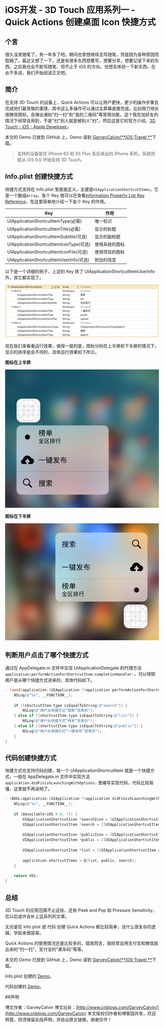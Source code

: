 # iOS开发 - 3D Touch 应用系列一 - Quick Actions 创建桌面 Icon 快捷方式



## 个言

很久没发随笔了，有一年多了吧。期间也曾想继续去写随笔，但是因为各种原因而耽搁了。最近又想了一下，还是有很多东西想要写，想要分享，想要记录下来的东西。之后我也会不断写随笔，但不止于 iOS 的方向，也想去体验一下新东西。在此不多说，我们开始阅读正文吧。



## 简介

在支持 3D Touch 的设备上，Quick Actions 可以让用户更快，更少的操作步骤去完成他们最常做的事情，其中这么多操作可以通过主屏幕直接完成。比如用力地长按微信图标，会弹出诸如"扫一扫"和"我的二维码"等常用功能，这个我在加好友的情况下经常会用到，不是"扫"别人就是被别人"扫"。然后这是它的官方介绍，[3D Touch - iOS - Apple Developer](https://developer.apple.com/ios/3d-touch/)。

本文的 Demo 已放到 GitHub 上，Demo 请到 [GarveyCalvin/**iOS-Travel **](<https://github.com/GarveyCalvin/iOS-Travel>)下载。

>  支持的设备是在 iPhone 6S 和 6S Plus 及后续出的 iPhone 系列，系统则是从 iOS 9.0 开始支持 3D Touch。



## Info.plist 创建快捷方式

快捷方式支持在 Info.plist 里直接定义，主键是`UIApplicationShortcutItems`，它是一个数组`Array`。各个 Key 值可以在查看[Information Property List Key Reference](https://developer.apple.com/library/archive/documentation/General/Reference/InfoPlistKeyReference/Articles/iPhoneOSKeys.html#//apple_ref/doc/uid/TP40009252-SW36)，在这里简单地介绍一下各个 Key 的作用。

| Key                                     | 作用           |
| --------------------------------------- | -------------- |
| UIApplicationShortcutItemType(必需)     | 唯一标识       |
| UIApplicationShortcutItemTitle(必需)    | 显示的标题     |
| UIApplicationShortcutItemSubtitle(可选) | 显示的副标题   |
| UIApplicationShortcutItemIconType(可选) | 使用系统的图标 |
| UIApplicationShortcutItemIconFile(可选) | 使用项目的图标 |
| UIApplicationShortcutItemUserInfo(可选) | 附加的信息     |

以下是一个详细的例子，上述的 Key 除了 UIApplicationShortcutItemUserInfo 外，其它都实现了。

![](img/01.png)

现在我们来看看运行效果，值得一提的是，图标分别在上半屏和下半屏的情况下，显示的排序是会不同的，具体运行效果如下所示。

**图标在上半屏**

![](img/02.png)

**图标在下半屏**

![](img/03.png)



## 判断用户点击了哪个快捷方式

通过在 AppDelegate.m 文件中实现 UIApplicationDelegate 的代理方法`application:performActionForShortcutItem:completionHandler:`，可以得知用户是从哪个快捷方式进来的，具体代码如下。

```objective-c
- (void)application:(UIApplication *)application performActionForShortcutItem:(UIApplicationShortcutItem *)shortcutItem completionHandler:(void (^)(BOOL))completionHandler  API_AVAILABLE(ios(9.0)) {
    NSLog(@"%s", __FUNCTION__);
    
    if ([shortcutItem.type isEqualToString:@"search"]) {
        NSLog(@"用户从快捷方式“搜索”进来的");
    } else if ([shortcutItem.type isEqualToString:@"list"]) {
        NSLog(@"用户从快捷方式“榜单”进来的");
    } else if ([shortcutItem.type isEqualToString:@"public"]) {
        NSLog(@"用户从快捷方式“一键发布”进来的");
    }
}
```



## 代码创建快捷方式

快捷方式也支持代码创建，每一个 UIApplicationShortcutItem 就是一个快捷方式，一般在 AppDelegate.m 文件中实现方法 `application:didFinishLaunchingWithOptions:` 里编写实现代码，代码比较易懂，这里就不再说明了。

```objective-c
- (BOOL)application:(UIApplication *)application didFinishLaunchingWithOptions:(NSDictionary *)launchOptions {
    NSLog(@"%s", __FUNCTION__);
    
    if (@available(iOS 9.0, *)) {
        UIApplicationShortcutIcon *searchIcon = [UIApplicationShortcutIcon iconWithType:UIApplicationShortcutIconTypeSearch];
        UIApplicationShortcutItem *search = [[UIApplicationShortcutItem alloc] initWithType:@"search" localizedTitle:@"搜索" localizedSubtitle:nil icon:searchIcon userInfo:nil];
        
        UIApplicationShortcutIcon *publicIcon = [UIApplicationShortcutIcon iconWithTemplateImageName:@"upload"];
        UIApplicationShortcutItem *public = [[UIApplicationShortcutItem alloc] initWithType:@"public" localizedTitle:@"一键发布" localizedSubtitle:nil icon:publicIcon userInfo:nil];
        
        UIApplicationShortcutItem *list = [[UIApplicationShortcutItem alloc] initWithType:@"list" localizedTitle:@"榜单" localizedSubtitle:@"全区排行" icon:nil userInfo:nil];
        
        application.shortcutItems = @[list, public, search];
    }
    
    return YES;
}
```



##  总结

3D Touch 的应用范围不止这些，还有 Peek and Pop 和 Pressure Sensitivity，在以后或许会补上这系列的文章。

无论是在 info.plist 或 代码 创建 Quick Actions 都比较简单，没什么很复杂的逻辑，学起来很容易。

Quick Actions 的使用情况还是比较多的，就我而言，我经常会用支付宝和微信放出来的"扫一扫"，支付宝的"乘车码"等等。



本文的 Demo 已放到 GitHub 上，Demo 请到 [GarveyCalvin/**iOS-Travel **](https://github.com/GarveyCalvin/iOS-Travel)下载。

Info.plist 创建的 [Demo](https://github.com/GarveyCalvin/iOS-Travel/3D-Touch/GC3DTouch)。

代码创建的 [Demo](https://github.com/GarveyCalvin/iOS-Travel/3D-Touch/GC3DTouch/GC3DTouchCode)。



##声明

博文作者：GarveyCalvin
博文出处：[http://www.cnblogs.com/GarveyCalvin/](http://www.cnblogs.com/GarveyCalvin)
本文版权归作者和博客园共有，欢迎转载，但须保留此段声明，并给出原文链接，谢谢合作！